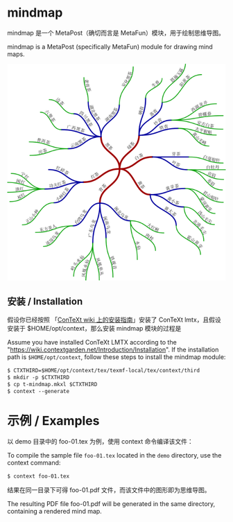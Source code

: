 # mindmap

mindmap 是一个 MetaPost（确切而言是 MetaFun）模块，用于绘制思维导图。

mindmap is a MetaPost (specifically MetaFun) module for drawing mind maps.

![demo](demo/demo.png)

## 安装 / Installation

假设你已经按照 「[ConTeXt wiki 上的安装指南](https://wiki.contextgarden.net/Introduction/Installation)」安装了 ConTeXt lmtx，且假设安装于 $HOME/opt/context，那么安装 mindmap 模块的过程是

Assume you have installed ConTeXt LMTX according to the "https://wiki.contextgarden.net/Introduction/Installation". If the installation path is `$HOME/opt/context`, follow these steps to install the mindmap module:

```console
$ CTXTHIRD=$HOME/opt/context/tex/texmf-local/tex/context/third
$ mkdir -p $CTXTHIRD
$ cp t-mindmap.mkxl $CTXTHIRD
$ context --generate
```

# 示例 / Examples

以 demo 目录中的 foo-01.tex 为例，使用 context 命令编译该文件：

To compile the sample file `foo-01.tex` located in the `demo` directory, use the context command:

```console
$ context foo-01.tex
```

结果在同一目录下可得 foo-01.pdf 文件，而该文件中的图形即为思维导图。

The resulting PDF file foo-01.pdf will be generated in the same directory, containing a rendered mind map.
